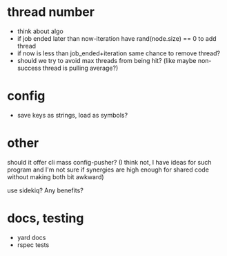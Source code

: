 # thread number
  * think about algo
  * if job ended later than now-iteration have rand(node.size) == 0 to add thread
  * if now is less than job_ended+iteration same chance to remove thread?
  * should we try to avoid max threads from being hit? (like maybe non-success thread is pulling average?)

# config
  * save keys as strings, load as symbols?

# other 
should it offer cli mass config-pusher? (I think not, I have ideas for such
program and I'm not sure if synergies are high enough for shared code without
making both bit awkward)

use sidekiq? Any benefits?


# docs, testing
  * yard docs
  * rspec tests
